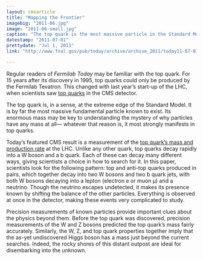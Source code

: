 ```yaml
---
layout: cmsarticle
title: "Mapping the Frontier"
imagebig: "2011-06.jpg"
image: "2011-06-small.jpg"
caption: "The top quark is the most massive particle in the Standard Model, and might be pointing to what lies beyond."
datestamp: "2011-07-01"
prettydate: "Jul 1, 2011"
link: "http://www.fnal.gov/pub/today/archive/archive_2011/today11-07-01.html"

---
```


Regular readers of <i>Fermilab Today</i> may be familiar with the top quark. For 15 years after its discovery in 1995, top quarks could only be produced by the Fermilab Tevatron. This changed with last year’s start-up of the LHC, when scientists saw [top quarks](http://www.fnal.gov/pub/today/archive_2010/today10-11-12.html) in the CMS detector.

The top quark is, in a sense, at the extreme edge of the Standard Model. It is by far the most massive fundamental particle known to exist. Its enormous mass may be key to understanding the mystery of why particles have any mass at all— whatever that reason is, it most strongly manifests in top quarks.

Today’s featured CMS result is a measurement of the [top quark’s mass and production rate](http://arxiv.org/abs/1105.5661) at the LHC. Unlike any other quark, top quarks decay rapidly into a W boson and a b quark. Each of these can decay many different ways, giving scientists a choice in how to search for it. In this paper, scientists look for the following pattern: top and anti-top quarks produced in pairs, which together decay into two W bosons and two b quark jets, with both W bosons decaying into a lepton (electron e or muon μ) and a neutrino. Though the neutrino escapes undetected, it makes its presence known by shifting the balance of the other particles. Everything is observed at once in the detector, making these events very complicated to study.

Precision measurements of known particles provide important clues about the physics beyond them. Before the top quark was discovered, precision measurements of the W and Z bosons predicted the top quark’s mass fairly accurately. Similarly, the W, Z, and top quark properties together imply that the as-yet undiscovered Higgs boson has a mass just beyond the current searches. Indeed, the rocky shores of this distant outpost are ideal for disembarking into the unknown.

